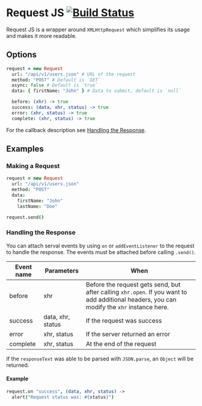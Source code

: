 # Request JS [![Build Status](https://travis-ci.org/philipgiuliani/requester-js.svg?branch=master)](https://travis-ci.org/philipgiuliani/requester-js)

Request JS is a wrapper around `XMLHttpRequest` which simplifies its usage and makes it more readable.

## Options
```coffeescript
request = new Request
  url: "/api/v1/users.json" # URL of the request
  method: "POST" # Default is `GET`
  async: false # Default is `true`
  data: { firstName: "John" } # Data to submit, default is `null`

  before: (xhr) -> true
  success: (data, xhr, status) -> true
  error: (xhr, status) -> true
  complete: (xhr, status) -> true
```

For the callback description see [Handling the Response](#handling-the-response).

## Examples
### Making a Request
```coffeescript
request = new Request
  url: "/api/v1/users.json"
  method: "POST"
  data:
    firstName: "John"
    lastName: "Doe"

request.send()
```

### Handling the Response
You can attach serval events by using `on` or `addEventListener` to the request to handle the response. The events must be attached before calling `.send()`.

| Event name | Parameters        | When
|------------|-------------------|---------------------------------
| before     | xhr               | Before the request gets send, but after calling `xhr.open`. If you want to add additional headers, you can modify the `xhr` instance here.
| success    | data, xhr, status | If the request was success
| error      | xhr, status       | If the server returned an error
| complete   | xhr, status       | At the end of the request

If the `responseText` was able to be parsed with `JSON.parse`, an `Object` will be returned.

#### Example
```coffeescript
request.on "success", (data, xhr, status) ->
  alert("Request status was: #{status}")
```
